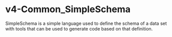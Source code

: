 # v4-Common_SimpleSchema
SimpleSchema is a simple language used to define the schema of a data set with tools that can be used to generate code based on that definition.
